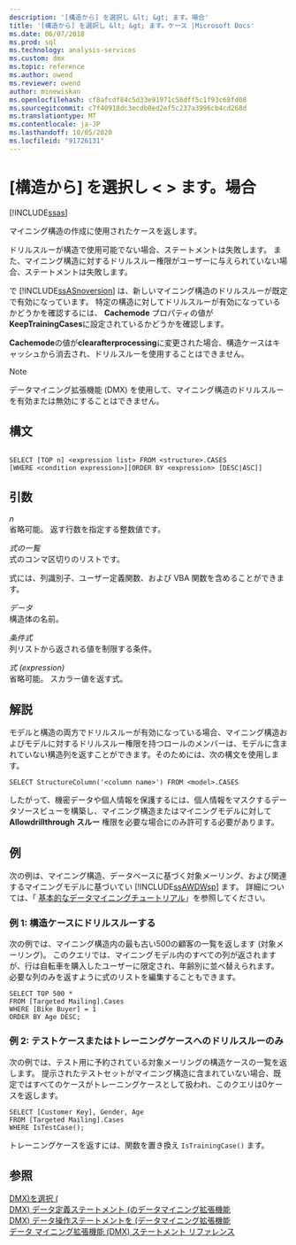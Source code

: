 ```yaml
---
description: '[構造から] を選択し &lt; &gt; ます。場合'
title: '[構造から] を選択し &lt; &gt; ます。ケース |Microsoft Docs'
ms.date: 06/07/2018
ms.prod: sql
ms.technology: analysis-services
ms.custom: dmx
ms.topic: reference
ms.author: owend
ms.reviewer: owend
author: minewiskan
ms.openlocfilehash: cf8afcdf84c5d33e91971c58dff5c1f93c68fd08
ms.sourcegitcommit: c7f40918dc3ecdb0ed2ef5c237a3996cb4cd268d
ms.translationtype: MT
ms.contentlocale: ja-JP
ms.lasthandoff: 10/05/2020
ms.locfileid: "91726131"
---
```

# <a name="select-from-ltstructuregtcases"></a>[構造から] を選択し &lt; &gt; ます。場合
[!INCLUDE[ssas](../includes/applies-to-version/ssas.md)]

  マイニング構造の作成に使用されたケースを返します。  
  
 ドリルスルーが構造で使用可能でない場合、ステートメントは失敗します。 また、マイニング構造に対するドリルスルー権限がユーザーに与えられていない場合、ステートメントは失敗します。  
  
 で [!INCLUDE[ssASnoversion](../includes/ssasnoversion-md.md)] は、新しいマイニング構造のドリルスルーが既定で有効になっています。 特定の構造に対してドリルスルーが有効になっているかどうかを確認するには、 **Cachemode** プロパティの値が **KeepTrainingCases**に設定されているかどうかを確認します。  
  
 **Cachemode**の値が**clearafterprocessing**に変更された場合、構造ケースはキャッシュから消去され、ドリルスルーを使用することはできません。  
  
> [!NOTE]  
>  データマイニング拡張機能 (DMX) を使用して、マイニング構造のドリルスルーを有効または無効にすることはできません。  
  
## <a name="syntax"></a>構文  
  
```  
  
SELECT [TOP n] <expression list> FROM <structure>.CASES  
[WHERE <condition expression>][ORDER BY <expression> [DESC|ASC]]  
```  
  
## <a name="arguments"></a>引数  
 *n*  
 省略可能。 返す行数を指定する整数値です。  
  
 *式の一覧*  
 式のコンマ区切りのリストです。  
  
 式には、列識別子、ユーザー定義関数、および VBA 関数を含めることができます。  
  
 *データ*  
 構造体の名前。  
  
 *条件式*  
 列リストから返される値を制限する条件。  
  
 *式 (expression)*  
 省略可能。 スカラー値を返す式。  
  
## <a name="remarks"></a>解説  
 モデルと構造の両方でドリルスルーが有効になっている場合、マイニング構造およびモデルに対するドリルスルー権限を持つロールのメンバーは、モデルに含まれていない構造列を返すことができます。そのためには、次の構文を使用します。  
  
```  
SELECT StructureColumn('<column name>') FROM <model>.CASES  
```  
  
 したがって、機密データや個人情報を保護するには、個人情報をマスクするデータソースビューを構築し、マイニング構造またはマイニングモデルに対して **Allowdrillthrough スルー** 権限を必要な場合にのみ許可する必要があります。  
  
## <a name="examples"></a>例  
 次の例は、マイニング構造、データベースに基づく対象メーリング、および関連するマイニングモデルに基づいてい [!INCLUDE[ssAWDWsp](../includes/ssawdwsp-md.md)] ます。 詳細については、「 [基本的なデータマイニングチュートリアル](/previous-versions/sql/sql-server-2016/ms167167(v=sql.130))」を参照してください。  
  
### <a name="example-1-drill-through-to-structure-cases"></a>例 1: 構造ケースにドリルスルーする  
 次の例では、マイニング構造内の最も古い500の顧客の一覧を返します (対象メーリング)。 このクエリでは、マイニングモデル内のすべての列が返されますが、行は自転車を購入したユーザーに限定され、年齢別に並べ替えられます。 必要な列のみを返すように式のリストを編集することもできます。  
  
```  
SELECT TOP 500 *  
FROM [Targeted Mailing].Cases  
WHERE [Bike Buyer] = 1  
ORDER BY Age DESC;  
```  
  
### <a name="example-2-drillthrough-to-test-or-training-cases-only"></a>例 2: テストケースまたはトレーニングケースへのドリルスルーのみ  
 次の例では、テスト用に予約されている対象メーリングの構造ケースの一覧を返します。 提示されたテストセットがマイニング構造に含まれていない場合、既定ではすべてのケースがトレーニングケースとして扱われ、このクエリは0ケースを返します。  
  
```  
SELECT [Customer Key], Gender, Age  
FROM [Targeted Mailing].Cases  
WHERE IsTestCase();  
```  
  
 トレーニングケースを返すには、関数を置き換え `IsTrainingCase()` ます。  
  
## <a name="see-also"></a>参照  
 [DMX&#41;を選択 &#40;](../dmx/select-dmx.md)   
 [DMX&#41; データ定義ステートメント &#40;のデータマイニング拡張機能](../dmx/dmx-statements-data-definition.md)   
 [DMX&#41; データ操作ステートメントを &#40;データマイニング拡張機能](../dmx/dmx-statements-data-manipulation.md)   
 [データ マイニング拡張機能 &#40;DMX&#41; ステートメント リファレンス](../dmx/data-mining-extensions-dmx-statements.md)  
  
